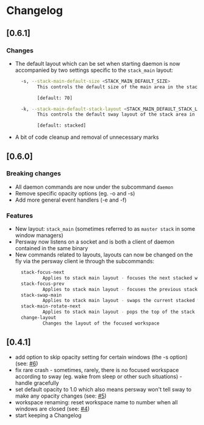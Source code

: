 # Changelog

## [0.6.1]
### Changes
- The default layout which can be set when starting daemon is now accompanied by two settings specific to the `stack_main` layout:
  ```sh
    -s, --stack-main-default-size <STACK_MAIN_DEFAULT_SIZE>
          This controls the default size of the main area in the stack_main layout

          [default: 70]

    -k, --stack-main-default-stack-layout <STACK_MAIN_DEFAULT_STACK_LAYOUT>
          This controls the default sway layout of the stack area in the stack_main layout. Any of: tabbed, tiled or stacked

          [default: stacked]
  ```
- A bit of code cleanup and removal of unnecessary marks

## [0.6.0]
### Breaking changes
- All daemon commands are now under the subcommand `daemon`
- Remove specific opacity options (eg. -o and -s)
- Add more general event handlers (-e and -f)

### Features
- New layout: `stack_main` (sometimes referred to as `master stack` in some window managers)
- Persway now listens on a socket and is both a client of daemon contained in the same binary
- New commands related to layouts, layouts can now be changed on the fly via the persway client
  ie through the subcommands:
  ```sh
    stack-focus-next
            Applies to stack main layout - focuses the next stacked window
    stack-focus-prev
            Applies to stack main layout - focuses the previous stacked window
    stack-swap-main
            Applies to stack main layout - swaps the current stacked window with the main window
    stack-main-rotate-next
            Applies to stack main layout - pops the top of the stack into main while pushing the old main window to the bottom of the stack
    change-layout
            Changes the layout of the focused workspace
   ```

## [0.4.1]
- add option to skip opacity setting for certain windows (the -s option) (see: [#6](../../issues/6))
- fix rare crash - sometimes, rarely, there is no focused workspace according to sway (eg. wake from sleep or other such situations) - handle gracefully
- set default opacity to 1.0 which also means persway won't tell sway to make any opacity changes (see: [#5](../../issues/5))
- workspace renaming: reset workspace name to number when all windows are closed (see: [#4](../../issues/4))
- start keeping a Changelog
